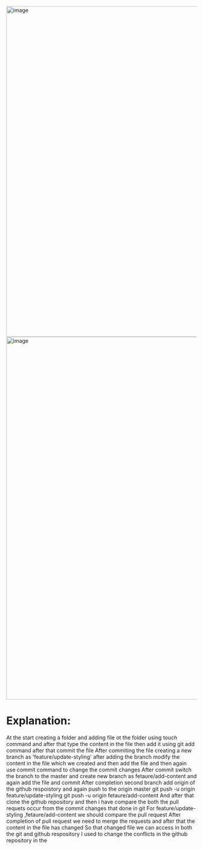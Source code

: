 <img width="875" alt="image" src="https://github.com/user-attachments/assets/7afbf359-e3df-42f6-891f-2dd925510edc" />

<img width="960" alt="image" src="https://github.com/user-attachments/assets/e1c8d0de-03ab-40bc-ab09-ea7af2d5e557" />


# Explanation:

At the start creating a folder and adding file ot the folder using touch command and after that type the content in the file then add it using git add command after that commit the file
After commiting the file creating a new branch as 'feature/update-styling' after adding the branch  modify the content in the file which we created and then add the file and then again use commit command to change the commit changes
After commit switch the branch to the master and create new branch as fetaure/add-content and again add the file and commit 
After completion second branch add origin of the github respoistory and again push to the origin master 
git push -u origin feature/update-styling
git push -u origin fetaure/add-content
And after that clone the github repository and then i have compare the both the pull requets occur from the commit changes that done in git 
For feature/update-styling ,fetaure/add-content  we should compare the pull request 
After completion of pull request we need to merge the requests and after that the content in the file has changed 
So that changed file we can access in both the git and github respository
I used to change the conflicts in the github repository in the 
